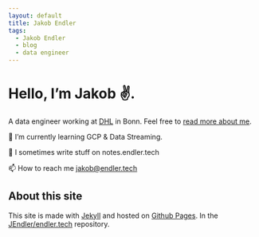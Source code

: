 ```yaml
---
layout: default
title: Jakob Endler
tags:
  - Jakob Endler
  - blog
  - data engineer
---
```


# Hello, I’m Jakob ✌️.

A data engineer working at [DHL](https://www.dpdhl.com/en.html) in Bonn.
Feel free to [read more about me](/about/).

🌱 I’m currently learning GCP & Data Streaming.

📝 I sometimes write stuff on notes.endler.tech

📫 How to reach me jakob@endler.tech


## About this site

This site is made with [Jekyll](http://jekyllrb.com) and hosted on [Github Pages](https://pages.github.com/).
In the [JEndler/endler.tech](https://github.com/JEndler/endler.tech) repository.
